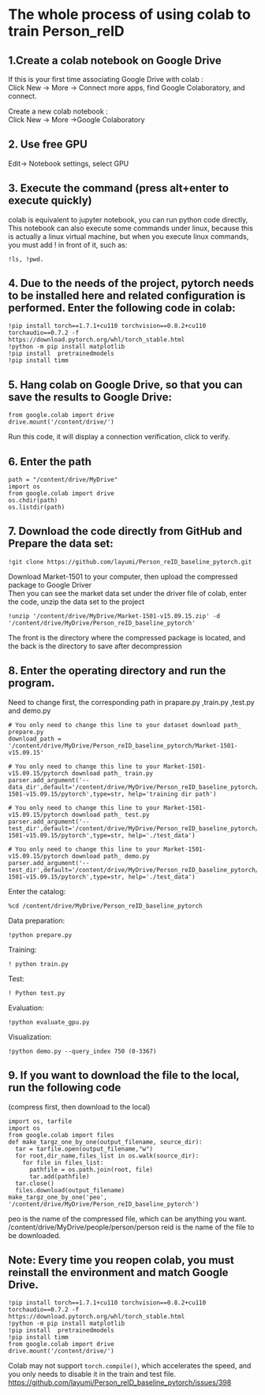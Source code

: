 The whole process of using colab to train Person_reID
=====
## 1.Create a colab notebook on Google Drive
If this is your first time associating Google Drive with colab :  
Click New -> More -> Connect more apps, find Google Colaboratory, and connect.  

Create a new colab notebook :  
Click New -> More ->Google Colaboratory  
## 2. Use free GPU  
Edit-> Notebook settings, select GPU   
## 3. Execute the command (press alt+enter to execute quickly)  
colab is equivalent to jupyter notebook, you can run python code directly, This notebook can also execute some commands under linux, because this is actually a linux virtual machine, but when you execute linux commands, you must add ! in front of it, such as:
``` 
!ls, !pwd.
```
## 4. Due to the needs of the project, pytorch needs to be installed here and related configuration is performed. Enter the following code in colab:  
```
!pip install torch==1.7.1+cu110 torchvision==0.8.2+cu110 torchaudio==0.7.2 -f https://download.pytorch.org/whl/torch_stable.html
!python -m pip install matplotlib
!pip install  pretrainedmodels
!pip install timm
```
## 5. Hang colab on Google Drive, so that you can save the results to Google Drive:
```
from google.colab import drive
drive.mount('/content/drive/')
```
Run this code, it will display a connection verification, click to verify.  
## 6. Enter the path
```
path = "/content/drive/MyDrive"
import os
from google.colab import drive
os.chdir(path)
os.listdir(path)
```
## 7. Download the code directly from GitHub and Prepare the data set:  
```
!git clone https://github.com/layumi/Person_reID_baseline_pytorch.git
``` 
Download Market-1501 to your computer, then upload the compressed package to Google Driver  
Then you can see the market data set under the driver file of colab, enter the code, unzip the data set to the project 
```
!unzip '/content/drive/MyDrive/Market-1501-v15.09.15.zip' -d '/content/drive/MyDrive/Person_reID_baseline_pytorch'
```
The front is the directory where the compressed package is located, and the back is the directory to save after decompression  
## 8. Enter the operating directory and run the program.  
Need to change first, the corresponding path in prapare.py ,train.py ,test.py and demo.py  
```
# You only need to change this line to your dataset download path_ prepare.py
download_path = '/content/drive/MyDrive/Person_reID_baseline_pytorch/Market-1501-v15.09.15'
```
```
# You only need to change this line to your Market-1501-v15.09.15/pytorch download path_ train.py
parser.add_argument('--data_dir',default='/content/drive/MyDrive/Person_reID_baseline_pytorch/Market-1501-v15.09.15/pytorch',type=str, help='training dir path')
```
```
# You only need to change this line to your Market-1501-v15.09.15/pytorch download path_ test.py
parser.add_argument('--test_dir',default='/content/drive/MyDrive/Person_reID_baseline_pytorch/Market-1501-v15.09.15/pytorch',type=str, help='./test_data')
```
```
# You only need to change this line to your Market-1501-v15.09.15/pytorch download path_ demo.py
parser.add_argument('--test_dir',default='/content/drive/MyDrive/Person_reID_baseline_pytorch/Market-1501-v15.09.15/pytorch',type=str, help='./test_data')
```
Enter the catalog:
```
%cd /content/drive/MyDrive/Person_reID_baseline_pytorch
```
Data preparation:
```
!python prepare.py
```
Training:

```
! python train.py
```
Test:
```
! Python test.py
```
Evaluation: 
```
!python evaluate_gpu.py
```
Visualization: 
```
!python demo.py --query_index 750 (0-3367)
```
## 9. If you want to download the file to the local, run the following code  
(compress first, then download to the local)
```
import os, tarfile
import os
from google.colab import files
def make_targz_one_by_one(output_filename, source_dir):
  tar = tarfile.open(output_filename,"w")
  for root,dir_name,files_list in os.walk(source_dir): 
    for file in files_list:
      pathfile = os.path.join(root, file)
      tar.add(pathfile)
  tar.close()
  files.download(output_filename)
make_targz_one_by_one('peo', '/content/drive/MyDrive/Person_reID_baseline_pytorch')
```
peo is the name of the compressed file, which can be anything you want. /content/drive/MyDrive/people/person/person reid is the name of the file to be downloaded.

## Note: Every time you reopen colab, you must reinstall the environment and match Google Drive.
```
!pip install torch==1.7.1+cu110 torchvision==0.8.2+cu110 torchaudio==0.7.2 -f https://download.pytorch.org/whl/torch_stable.html
!python -m pip install matplotlib
!pip install  pretrainedmodels
!pip install timm
from google.colab import drive
drive.mount('/content/drive/')
```

Colab may not support `torch.compile()`, which accelerates the speed,  and you only needs to disable it in the train and test file. 
https://github.com/layumi/Person_reID_baseline_pytorch/issues/398
